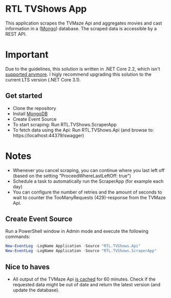 # RTL TVShows App
This application scrapes the TVMaze Api and aggregates movies and cast information in a ([Mongo](https://www.mongodb.com/)) database. The scraped data is accessible by a REST API.

# Important
Due to the guidelines, this solution is written in .NET Core 2.2, which isn't [supported anymore](https://dotnet.microsoft.com/platform/support/policy/dotnet-core). I higly recommend upgrading this solution to the current LTS version (.NET Core 3.1).

## Get started
- Clone the repository
- Install [MongoDB](https://www.mongodb.com/try/download/community)
- Create Event Source
- To start scraping: Run RTL.TVShows.ScraperApp
- To fetch data using the Api: Run RTL.TVShows.Api (and browse to: https://localhost:44379/swagger)

# Notes
- Whenever you cancel scraping, you can continue where you last left off (based on the setting "ProceedWhereLastLeftOff: true")
- Schedule a task to automatically run the ScraperApp (for example each day)
- You can configure the number of retries and the amount of seconds to wait to counter the TooManyRequests (429)-response from the TVMaze Api.

## Create Event Source
Run a PowerShell window in Admin mode and execute the following commands:
```powershell
New-EventLog -LogName Application -Source "RTL.TVShows.Api"
New-EventLog -LogName Application -Source "RTL.TVShows.ScraperApp"
```

## Nice to haves
- All output of the TVMaze Api [is cached](https://www.tvmaze.com/api#caching) for 60 minutes. Check if the requested data might be out of date and return the latest version (and update the database).